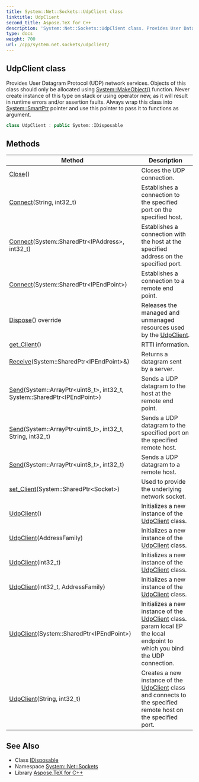 ```yaml
---
title: System::Net::Sockets::UdpClient class
linktitle: UdpClient
second_title: Aspose.TeX for C++
description: 'System::Net::Sockets::UdpClient class. Provides User Datagram Protocol (UDP) network services. Objects of this class should only be allocated using System::MakeObject() function. Never create instance of this type on stack or using operator new, as it will result in runtime errors and/or assertion faults. Always wrap this class into System::SmartPtr pointer and use this pointer to pass it to functions as argument in C++.'
type: docs
weight: 700
url: /cpp/system.net.sockets/udpclient/
---
```

## UdpClient class


Provides User Datagram Protocol (UDP) network services. Objects of this class should only be allocated using [System::MakeObject()](../../system/makeobject/) function. Never create instance of this type on stack or using operator new, as it will result in runtime errors and/or assertion faults. Always wrap this class into [System::SmartPtr](../../system/smartptr/) pointer and use this pointer to pass it to functions as argument.

```cpp
class UdpClient : public System::IDisposable
```

## Methods

| Method | Description |
| --- | --- |
| [Close](./close/)() | Closes the UDP connection. |
| [Connect](./connect/)(String, int32_t) | Establishes a connection to the specified port on the specified host. |
| [Connect](./connect/)(System::SharedPtr\<IPAddress\>, int32_t) | Establishes a connection with the host at the specified address on the specified port. |
| [Connect](./connect/)(System::SharedPtr\<IPEndPoint\>) | Establishes a connection to a remote end point. |
| [Dispose](./dispose/)() override | Releases the managed and unmanaged resources used by the [UdpClient](./). |
| [get_Client](./get_client/)() | RTTI information. |
| [Receive](./receive/)(System::SharedPtr\<IPEndPoint\>\&) | Returns a datagram sent by a server. |
| [Send](./send/)(System::ArrayPtr\<uint8_t\>, int32_t, System::SharedPtr\<IPEndPoint\>) | Sends a UDP datagram to the host at the remote end point. |
| [Send](./send/)(System::ArrayPtr\<uint8_t\>, int32_t, String, int32_t) | Sends a UDP datagram to the specified port on the specified remote host. |
| [Send](./send/)(System::ArrayPtr\<uint8_t\>, int32_t) | Sends a UDP datagram to a remote host. |
| [set_Client](./set_client/)(System::SharedPtr\<Socket\>) | Used to provide the underlying network socket. |
| [UdpClient](./udpclient/)() | Initializes a new instance of the [UdpClient](./) class. |
| [UdpClient](./udpclient/)(AddressFamily) | Initializes a new instance of the [UdpClient](./) class. |
| [UdpClient](./udpclient/)(int32_t) | Initializes a new instance of the [UdpClient](./) class. |
| [UdpClient](./udpclient/)(int32_t, AddressFamily) | Initializes a new instance of the [UdpClient](./) class. |
| [UdpClient](./udpclient/)(System::SharedPtr\<IPEndPoint\>) | Initializes a new instance of the [UdpClient](./) class. param local EP the local endpoint to which you bind the UDP connection. |
| [UdpClient](./udpclient/)(String, int32_t) | Creates a new instance of the [UdpClient](./) class and connects to the specified remote host on the specified port. |
## See Also

* Class [IDisposable](../../system/idisposable/)
* Namespace [System::Net::Sockets](../)
* Library [Aspose.TeX for C++](../../)
